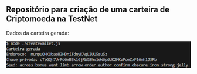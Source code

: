 ## Repositório para criação de uma carteira de Criptomoeda na TestNet

Dados da carteira gerada:

![alt text](image.png)